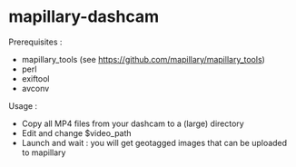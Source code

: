 # mapillary-dashcam

Prerequisites :
- mapillary_tools (see https://github.com/mapillary/mapillary_tools)
- perl
- exiftool
- avconv

Usage :
- Copy all MP4 files from your dashcam to a (large) directory
- Edit and change $video_path
- Launch and wait : you will get geotagged images that can be uploaded to mapillary
